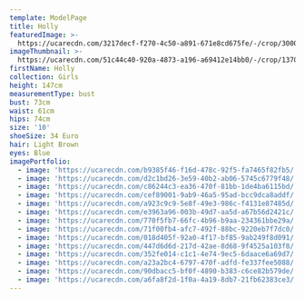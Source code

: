 ```yaml
---
template: ModelPage
title: Holly
featuredImage: >-
  https://ucarecdn.com/3217decf-f270-4c50-a891-671e8cd675fe/-/crop/3000x1636/0,0/-/preview/
imageThumbnail: >-
  https://ucarecdn.com/51c44c40-920a-4873-a196-a69412e14bb0/-/crop/1370x1739/743,0/-/preview/
firstName: Holly
collection: Girls
height: 147cm
measurementType: bust
bust: 73cm
waist: 61cm
hips: 74cm
size: '10'
shoeSize: 34 Euro
hair: Light Brown
eyes: Blue
imagePortfolio:
  - image: 'https://ucarecdn.com/b9385f46-f16d-478c-92f5-fa7465f82fb5/'
  - image: 'https://ucarecdn.com/d2c1bd26-3e59-40b2-ab06-5745c6779f48/'
  - image: 'https://ucarecdn.com/c86244c3-ea36-470f-81bb-1de4ba6115bd/'
  - image: 'https://ucarecdn.com/cef89001-9ab9-46a5-95ad-bcc9dca8addf/'
  - image: 'https://ucarecdn.com/a923c9c9-5e8f-49e3-986c-f4131e87485d/'
  - image: 'https://ucarecdn.com/e3963a96-003b-49d7-aa5d-a67b56d2421c/'
  - image: 'https://ucarecdn.com/770f5fb7-66fc-4b96-b9aa-234361bbe29a/'
  - image: 'https://ucarecdn.com/71f00fb4-afc7-492f-88bc-9220eb7f7dc0/'
  - image: 'https://ucarecdn.com/018d405f-92a0-4f17-bf85-9ab249f8d091/'
  - image: 'https://ucarecdn.com/447d6d6d-217d-42ae-8d68-9f4525a103f8/'
  - image: 'https://ucarecdn.com/352fe014-c1c1-4e74-9ec5-6daace6a69d7/'
  - image: 'https://ucarecdn.com/a23a2bc4-6797-470f-adfd-fe337fee5088/'
  - image: 'https://ucarecdn.com/90dbacc5-bf0f-4890-b383-c6ce82b579de/'
  - image: 'https://ucarecdn.com/a6fa8f2d-1f0a-4a19-8db7-21fb62383ce3/'
---
```


